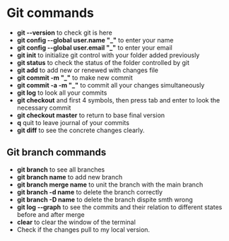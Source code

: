 
# Git commands
* **git --version** to check git is here
* **git config --global user.name "_"** to enter your name
* **git config --global user.email "_"** to enter your email
* **git init** to initialize git control with your folder added previously
* **git status** to check the status of the folder controlled by git 
* **git add** to add new or renewed with changes file
* **git commit -m "_"** to make new commit
* **git commit -a -m "_"** to commit all your changes simultaneously
* **git log** to look all your commits
* **git checkout** and first 4 symbols, then press tab and enter to look the necessary commit
* **git checkout master** to return to base final version
* **q** quit to leave journal of your commits
* **git diff** to see the concrete changes clearly.
## Git branch commands
* **git branch** to see all branches
* **git branch name** to add new branch
* **git branch merge name** to unit the branch with the main branch
* **git branch -d name** to delete the branch correctly
* **git branch -D name** to delete the branch dispite smth wrong
* **git log --graph** to see the commits and their relation to different states before and after merge
* **clear** to clear the window of the terminal
*  Check if the changes pull to my local version.
